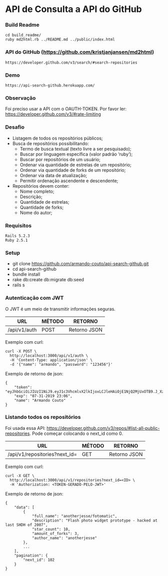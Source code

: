# API de Consulta a API do GitHub


### Build Readme

    cd build_readme/
    ruby md2html.rb ../README.md ../public/index.html

### API do GitHub (https://github.com/kristjanjansen/md2html)
    https://developer.github.com/v3/search/#search-repositories

### Demo
    https://api-search-github.herokuapp.com/
    
### Observação

Foi preciso usar a API com o OAUTH-TOKEN.
Por favor ler: https://developer.github.com/v3/#rate-limiting    

### Desafio

- Listagem de todos os repositórios públicos;
- Busca de repositórios possibilitando:
    - Termo de busca textual (texto livre a ser pesquisado);
    - Buscar por linguagem específica (valor padrão ‘​ruby’​);
    - Buscar por repositórios de um usuário;
    - Ordenar via quantidade de estrelas de um repositório;
    - Ordenar via quantidade de forks de um repositório;
    - Ordenar via data de atualização;
    - Permitir ordenação ascendente e descendente;
- Repositórios devem conter:
    - Nome completo;
    - Descrição;
    - Quantidade de estrelas;
    - Quantidade de forks;
    - Nome do autor;

### Requisitos
    
    Rails 5.2.3
    Ruby 2.5.1

### Setup

- git clone https://github.com/armando-couto/api-search-github.git
- cd api-search-github
- bundle install
- rake db:create db:migrate db:seed
- rails s

### Autenticação com JWT

O JWT é um meio de transmitir informações seguras.

| URL | MÉTODO | RETORNO |
| --- | ------ | ------- |
| /api/v1/auth | POST | Retorno JSON |

Exemplo com curl:

```
curl -X POST \
  http://localhost:3000/api/v1/auth \
  -H 'Content-Type: application/json' \
  -d '{"name": "armando", "password": "123456"}'
```

Exemplo de retorno de json:

```
{
    "token": "eyJhbGciOiJIUzI1NiJ9.eyJ1c3VhcmlvX2lkIjoxLCJleHAiOjE1NjQ2MjUxOTB9.J_XzUETJomQEWiJWRHNJHLYW7HfIPGOIbG5IIOeNdeg",
    "exp": "07-31-2019 23:06",
    "name": "Armando Couto"
}
```

### Listando todos os repositórios

Foi usada essa API:  https://developer.github.com/v3/repos/#list-all-public-repositories.
Pode começar colocando o next_id como 0. 

| URL | MÉTODO | RETORNO |
| --- | ------ | ------- |
| /api/v1/repositories?next_id=<ID> | GET | Retorno JSON |

Exemplo com curl:

```
curl -X GET \
  http://localhost:3000/api/v1/repositories?next_id=<ID> \
  -H 'Authorization: <TOKEN-GERADO-PELO-JWT>'
```

Exemplo de retorno de json:

```
{
    "data": [
        {
            "full_name": "anotherjesse/fotomatic",
            "description": "Flash photo widget prototype - hacked at last SHDH of 2007",
            "star_count": 10,
            "amount_of_forks": 3,
            "author_name": "anotherjesse"
        },
        ...
    ],
    "pagination": {
        "next_id": 102
    }
}
```





